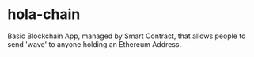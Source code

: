 # hola-chain
 Basic Blockchain App, managed by Smart Contract, that allows people to send 'wave' to anyone holding an Ethereum Address. 
